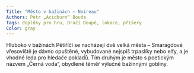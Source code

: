 ```yaml
---
Title: "Město v bažinách – Noireau"
Authors: Petr „Acidburn“ Bouda
Tags: doplňky pro hru, Dračí Doupě, lokace, příšery
Color: gray
---
```

Hluboko v bažinách Pětiříčí se nacházejí dvě velká města – Smaragdové vřesoviště je dávno opuštěné, vybudované nejspíš trpaslíky nebo elfy, a je vhodné leda pro hledače pokladů. Tím druhým je město s poetickým názvem „Černá voda“, obydlené téměř výlučně bažinnými gobliny.
